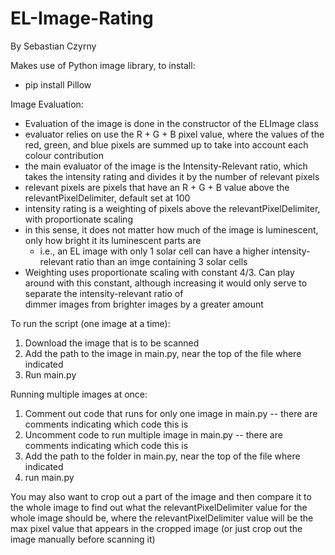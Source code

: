 # EL-Image-Rating
By Sebastian Czyrny

Makes use of Python image library, to install:
- pip install Pillow

Image Evaluation:
- Evaluation of the image is done in the constructor of the ELImage class
- evaluator relies on use the R + G + B pixel value, where the values of the red, green, and blue pixels are summed up to take into account each colour contribution
- the main evaluator of the image is the Intensity-Relevant ratio, which takes the intensity rating and divides it by the number of relevant pixels
- relevant pixels are pixels that have an R + G + B value above the relevantPixelDelimiter, default set at 100
- intensity rating is a weighting of pixels above the relevantPixelDelimiter, with proportionate scaling 
- in this sense, it does not matter how much of the image is luminescent, only how bright it its luminescent parts are
    - i.e., an EL image with only 1 solar cell can have a higher intensity-relevant ratio than an imge containing 3 solar cells
- Weighting uses proportionate scaling with constant 4/3. Can play around with this constant, although increasing it would only serve to separate the intensity-relevant ratio of  
    dimmer images from brighter images by a greater amount

To run the script (one image at a time):
  1. Download the image that is to be scanned 
  2. Add the path to the image in main.py, near the top of the file where indicated
  3. Run main.py

Running multiple images at once:
  1. Comment out code that runs for only one image in main.py -- there are comments indicating which code this is
  2. Uncomment code to run multiple image in main.py -- there are comments indicating which code this is
  3. Add the path to the folder in main.py, near the top of the file where indicated 
  4. run main.py

You may also want to crop out a part of the image and then compare it to the whole image to find out what the relevantPixelDelimiter value 
    for the whole image should be, where the relevantPixelDelimiter value will be the max pixel value that appears in the cropped image 
    (or just crop out the image manually before scanning it)

 
